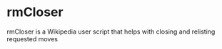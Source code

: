 # rmCloser
rmCloser is a Wikipedia user script that helps with closing and relisting requested moves
